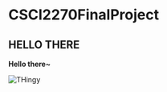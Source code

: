 # CSCI2270FinalProject

## HELLO THERE

**Hello there~**


![THingy](https://www.w3schools.com/w3css/img_lights.jpg)
